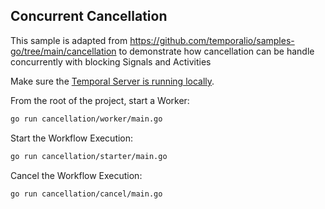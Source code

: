 ## Concurrent Cancellation

This sample is adapted from https://github.com/temporalio/samples-go/tree/main/cancellation to demonstrate how cancellation can be handle concurrently with blocking Signals and Activities

<!-- @@@SNIPSTART samples-go-cancellation-readme -->
Make sure the [Temporal Server is running locally](https://docs.temporal.io/application-development/foundations#run-a-development-cluster).

From the root of the project, start a Worker:

```bash
go run cancellation/worker/main.go
```

Start the Workflow Execution:

```bash
go run cancellation/starter/main.go
```

Cancel the Workflow Execution:

```bash
go run cancellation/cancel/main.go
```
<!-- @@@SNIPEND -->

